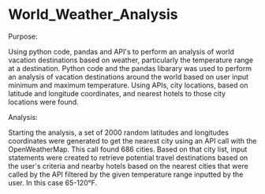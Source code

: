 # World_Weather_Analysis

Purpose:

  Using python code, pandas and API's to perform an analysis of world vacation destinations based on weather, particularly the temperature range at a destination. Python code and the pandas libarary was used to perform an analysis of vacation destinations around the world based on user input minimum and maximum temperature. Using APIs, city locations, based on latitude and longitude coordinates, and nearest hotels to those city locations were found.

Analysis: 

  Starting the analysis, a set of 2000 random latitudes and longitudes coordinates were generated to get the nearest city using an API call with the OpenWeatherMap. This call found 686 cities. Based on that city list, input statements were created to retrieve potential travel destinations based on the user's criteria and nearby hotels based on the nearest cities that were called by the API filtered by the given temperature range inputted by the user. In this case 65-120°F. 
  
